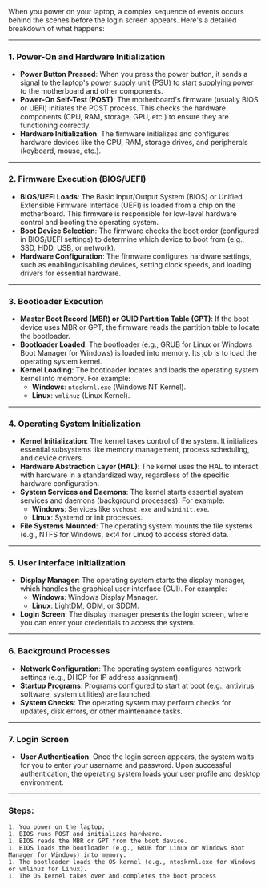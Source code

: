 When you power on your laptop, a complex sequence of events occurs behind the scenes before the login screen appears. Here's a detailed breakdown of what happens:

---

### 1. **Power-On and Hardware Initialization**
   - **Power Button Pressed**: When you press the power button, it sends a signal to the laptop's power supply unit (PSU) to start supplying power to the motherboard and other components.
   - **Power-On Self-Test (POST)**: The motherboard's firmware (usually BIOS or UEFI) initiates the POST process. This checks the hardware components (CPU, RAM, storage, GPU, etc.) to ensure they are functioning correctly.
   - **Hardware Initialization**: The firmware initializes and configures hardware devices like the CPU, RAM, storage drives, and peripherals (keyboard, mouse, etc.).

---

### 2. **Firmware Execution (BIOS/UEFI)**
   - **BIOS/UEFI Loads**: The Basic Input/Output System (BIOS) or Unified Extensible Firmware Interface (UEFI) is loaded from a chip on the motherboard. This firmware is responsible for low-level hardware control and booting the operating system.
   - **Boot Device Selection**: The firmware checks the boot order (configured in BIOS/UEFI settings) to determine which device to boot from (e.g., SSD, HDD, USB, or network).
   - **Hardware Configuration**: The firmware configures hardware settings, such as enabling/disabling devices, setting clock speeds, and loading drivers for essential hardware.

---

### 3. **Bootloader Execution**
   - **Master Boot Record (MBR) or GUID Partition Table (GPT)**: If the boot device uses MBR or GPT, the firmware reads the partition table to locate the bootloader.
   - **Bootloader Loaded**: The bootloader (e.g., GRUB for Linux or Windows Boot Manager for Windows) is loaded into memory. Its job is to load the operating system kernel.
   - **Kernel Loading**: The bootloader locates and loads the operating system kernel into memory. For example:
     - **Windows**: `ntoskrnl.exe` (Windows NT Kernel).
     - **Linux**: `vmlinuz` (Linux Kernel).

---

### 4. **Operating System Initialization**
   - **Kernel Initialization**: The kernel takes control of the system. It initializes essential subsystems like memory management, process scheduling, and device drivers.
   - **Hardware Abstraction Layer (HAL)**: The kernel uses the HAL to interact with hardware in a standardized way, regardless of the specific hardware configuration.
   - **System Services and Daemons**: The kernel starts essential system services and daemons (background processes). For example:
     - **Windows**: Services like `svchost.exe` and `wininit.exe`.
     - **Linux**: Systemd or init processes.
   - **File Systems Mounted**: The operating system mounts the file systems (e.g., NTFS for Windows, ext4 for Linux) to access stored data.

---

### 5. **User Interface Initialization**
   - **Display Manager**: The operating system starts the display manager, which handles the graphical user interface (GUI). For example:
     - **Windows**: Windows Display Manager.
     - **Linux**: LightDM, GDM, or SDDM.
   - **Login Screen**: The display manager presents the login screen, where you can enter your credentials to access the system.

---

### 6. **Background Processes**
   - **Network Configuration**: The operating system configures network settings (e.g., DHCP for IP address assignment).
   - **Startup Programs**: Programs configured to start at boot (e.g., antivirus software, system utilities) are launched.
   - **System Checks**: The operating system may perform checks for updates, disk errors, or other maintenance tasks.

---

### 7. **Login Screen**
   - **User Authentication**: Once the login screen appears, the system waits for you to enter your username and password. Upon successful authentication, the operating system loads your user profile and desktop environment.

---

### Steps:
    1. You power on the laptop.
    1. BIOS runs POST and initializes hardware.
    1. BIOS reads the MBR or GPT from the boot device.
    1. BIOS loads the bootloader (e.g., GRUB for Linux or Windows Boot Manager for Windows) into memory.
    1. The bootloader loads the OS kernel (e.g., ntoskrnl.exe for Windows or vmlinuz for Linux).
    1. The OS kernel takes over and completes the boot process
